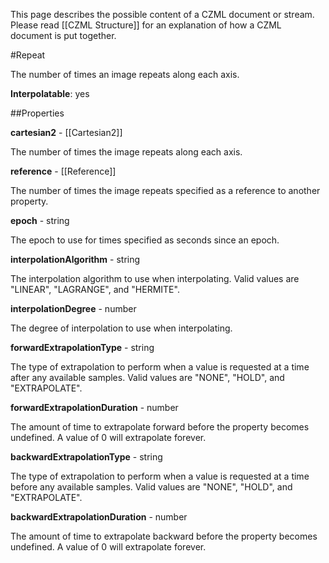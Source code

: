 This page describes the possible content of a CZML document or stream.  Please read [[CZML Structure]] for an explanation of how a CZML document is put together.

#Repeat

The number of times an image repeats along each axis.

**Interpolatable**: yes

##Properties

**cartesian2** - [[Cartesian2]]

The number of times the image repeats along each axis.


**reference** - [[Reference]]

The number of times the image repeats specified as a reference to another property.


**epoch** - string

The epoch to use for times specified as seconds since an epoch.


**interpolationAlgorithm** - string

The interpolation algorithm to use when interpolating. Valid values are "LINEAR", "LAGRANGE", and "HERMITE".


**interpolationDegree** - number

The degree of interpolation to use when interpolating.


**forwardExtrapolationType** - string

The type of extrapolation to perform when a value is requested at a time after any available samples. Valid values are "NONE", "HOLD", and "EXTRAPOLATE".


**forwardExtrapolationDuration** - number

The amount of time to extrapolate forward before the property becomes undefined.  A value of 0 will extrapolate forever.


**backwardExtrapolationType** - string

The type of extrapolation to perform when a value is requested at a time before any available samples. Valid values are "NONE", "HOLD", and "EXTRAPOLATE".


**backwardExtrapolationDuration** - number

The amount of time to extrapolate backward before the property becomes undefined.  A value of 0 will extrapolate forever.



